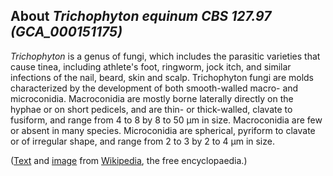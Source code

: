 About *Trichophyton equinum CBS 127.97 (GCA\_000151175)* 
--------------------------------------------------------



*Trichophyton* is a genus of fungi, which includes the parasitic
varieties that cause tinea, including athlete\'s foot, ringworm, jock
itch, and similar infections of the nail, beard, skin and scalp.
Trichophyton fungi are molds characterized by the development of both
smooth-walled macro- and microconidia. Macroconidia are mostly borne
laterally directly on the hyphae or on short pedicels, and are thin- or
thick-walled, clavate to fusiform, and range from 4 to 8 by 8 to 50 μm
in size. Macroconidia are few or absent in many species. Microconidia
are spherical, pyriform to clavate or of irregular shape, and range from
2 to 3 by 2 to 4 μm in size.

([Text](http://en.wikipedia.org/wiki/Trichophyton) and
[image](https://commons.wikimedia.org/wiki/File:Trichophyton_rubrum_var_rodhaini.jpg)
from [Wikipedia](http://en.wikipedia.org/), the free encyclopaedia.)
